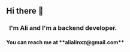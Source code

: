 ## Hi there 👋


<h3 align="left">&nbsp; I'm Ali and I'm a backend developer. </h3>
<h4 align="left">You can reach me at **alialinxz@gmail.com**</h4>



